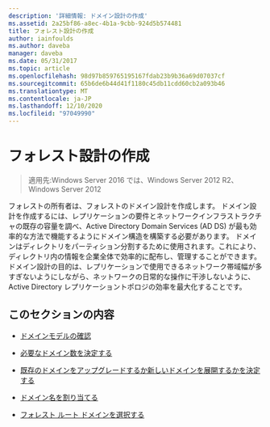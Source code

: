 ```yaml
---
description: '詳細情報: ドメイン設計の作成'
ms.assetid: 2a25bf86-a8ec-4b1a-9cbb-924d5b574481
title: フォレスト設計の作成
author: iainfoulds
ms.author: daveba
manager: daveba
ms.date: 05/31/2017
ms.topic: article
ms.openlocfilehash: 98d97b859765195167fdab23b9b36a69d07037cf
ms.sourcegitcommit: 65b6de6b44d41f1180c45db11cdd60cb2a093b46
ms.translationtype: MT
ms.contentlocale: ja-JP
ms.lasthandoff: 12/10/2020
ms.locfileid: "97049990"
---
```

# <a name="creating-a-domain-design"></a>フォレスト設計の作成

>適用先:Windows Server 2016 では、Windows Server 2012 R2、Windows Server 2012

フォレストの所有者は、フォレストのドメイン設計を作成します。 ドメイン設計を作成するには、レプリケーションの要件とネットワークインフラストラクチャの既存の容量を調べ、Active Directory Domain Services (AD DS) が最も効率的な方法で機能するようにドメイン構造を構築する必要があります。 ドメインはディレクトリをパーティション分割するために使用されます。これにより、ディレクトリ内の情報を企業全体で効率的に配布し、管理することができます。 ドメイン設計の目的は、レプリケーションで使用できるネットワーク帯域幅が多すぎないようにしながら、ネットワークの日常的な操作に干渉しないように、Active Directory レプリケーショントポロジの効率を最大化することです。

## <a name="in-this-section"></a>このセクションの内容

-   [ドメインモデルの確認](../../ad-ds/plan/Reviewing-the-Domain-Models.md)

-   [必要なドメイン数を決定する](../../ad-ds/plan/Determining-the-Number-of-Domains-Required.md)

-   [既存のドメインをアップグレードするか新しいドメインを展開するかを決定する](../../ad-ds/plan/Determining-Whether-to-Upgrade-Existing-Domains-or-Deploy-New-Domains.md)

-   [ドメイン名を割り当てる](../../ad-ds/plan/Assigning-Domain-Names.md)

-   [フォレスト ルート ドメインを選択する](../../ad-ds/plan/Selecting-the-Forest-Root-Domain.md)



